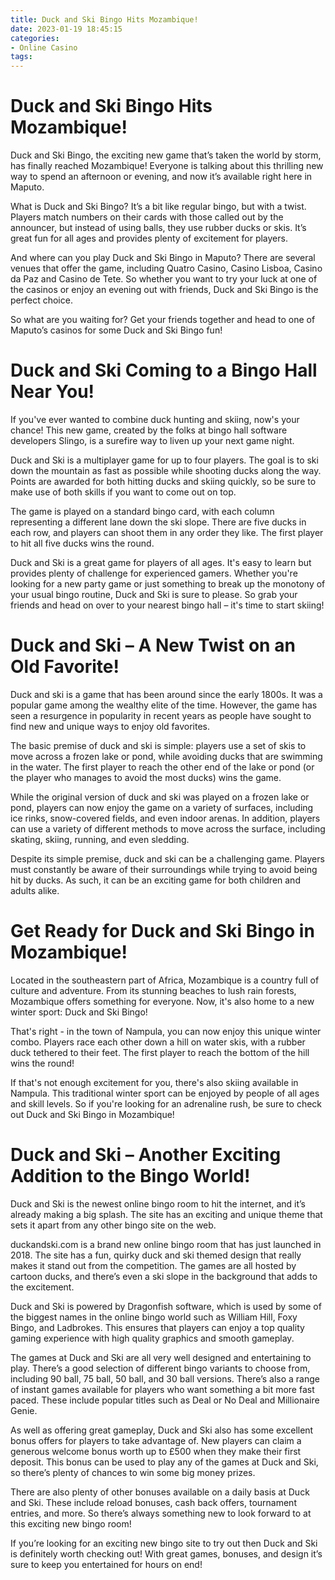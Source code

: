 ```yaml
---
title: Duck and Ski Bingo Hits Mozambique!
date: 2023-01-19 18:45:15
categories:
- Online Casino
tags:
---
```



#  Duck and Ski Bingo Hits Mozambique!

Duck and Ski Bingo, the exciting new game that’s taken the world by storm, has finally reached Mozambique! Everyone is talking about this thrilling new way to spend an afternoon or evening, and now it’s available right here in Maputo.

What is Duck and Ski Bingo? It’s a bit like regular bingo, but with a twist. Players match numbers on their cards with those called out by the announcer, but instead of using balls, they use rubber ducks or skis. It’s great fun for all ages and provides plenty of excitement for players.

And where can you play Duck and Ski Bingo in Maputo? There are several venues that offer the game, including Quatro Casino, Casino Lisboa, Casino da Paz and Casino de Tete. So whether you want to try your luck at one of the casinos or enjoy an evening out with friends, Duck and Ski Bingo is the perfect choice.

So what are you waiting for? Get your friends together and head to one of Maputo’s casinos for some Duck and Ski Bingo fun!

#  Duck and Ski Coming to a Bingo Hall Near You!

If you've ever wanted to combine duck hunting and skiing, now's your chance! This new game, created by the folks at bingo hall software developers Slingo, is a surefire way to liven up your next game night.

Duck and Ski is a multiplayer game for up to four players. The goal is to ski down the mountain as fast as possible while shooting ducks along the way. Points are awarded for both hitting ducks and skiing quickly, so be sure to make use of both skills if you want to come out on top.

The game is played on a standard bingo card, with each column representing a different lane down the ski slope. There are five ducks in each row, and players can shoot them in any order they like. The first player to hit all five ducks wins the round.

Duck and Ski is a great game for players of all ages. It's easy to learn but provides plenty of challenge for experienced gamers. Whether you're looking for a new party game or just something to break up the monotony of your usual bingo routine, Duck and Ski is sure to please. So grab your friends and head on over to your nearest bingo hall – it's time to start skiing!

#  Duck and Ski – A New Twist on an Old Favorite!

Duck and ski is a game that has been around since the early 1800s. It was a popular game among the wealthy elite of the time. However, the game has seen a resurgence in popularity in recent years as people have sought to find new and unique ways to enjoy old favorites.

The basic premise of duck and ski is simple: players use a set of skis to move across a frozen lake or pond, while avoiding ducks that are swimming in the water. The first player to reach the other end of the lake or pond (or the player who manages to avoid the most ducks) wins the game.

While the original version of duck and ski was played on a frozen lake or pond, players can now enjoy the game on a variety of surfaces, including ice rinks, snow-covered fields, and even indoor arenas. In addition, players can use a variety of different methods to move across the surface, including skating, skiing, running, and even sledding.

Despite its simple premise, duck and ski can be a challenging game. Players must constantly be aware of their surroundings while trying to avoid being hit by ducks. As such, it can be an exciting game for both children and adults alike.

#  Get Ready for Duck and Ski Bingo in Mozambique!

Located in the southeastern part of Africa, Mozambique is a country full of culture and adventure. From its stunning beaches to lush rain forests, Mozambique offers something for everyone. Now, it's also home to a new winter sport: Duck and Ski Bingo!

That's right - in the town of Nampula, you can now enjoy this unique winter combo. Players race each other down a hill on water skis, with a rubber duck tethered to their feet. The first player to reach the bottom of the hill wins the round!

If that's not enough excitement for you, there's also skiing available in Nampula. This traditional winter sport can be enjoyed by people of all ages and skill levels. So if you're looking for an adrenaline rush, be sure to check out Duck and Ski Bingo in Mozambique!

#  Duck and Ski – Another Exciting Addition to the Bingo World!

Duck and Ski is the newest online bingo room to hit the internet, and it’s already making a big splash. The site has an exciting and unique theme that sets it apart from any other bingo site on the web.

 duckandski.com is a brand new online bingo room that has just launched in 2018. The site has a fun, quirky duck and ski themed design that really makes it stand out from the competition. The games are all hosted by cartoon ducks, and there’s even a ski slope in the background that adds to the excitement.

Duck and Ski is powered by Dragonfish software, which is used by some of the biggest names in the online bingo world such as William Hill, Foxy Bingo, and Ladbrokes. This ensures that players can enjoy a top quality gaming experience with high quality graphics and smooth gameplay.

The games at Duck and Ski are all very well designed and entertaining to play. There’s a good selection of different bingo variants to choose from, including 90 ball, 75 ball, 50 ball, and 30 ball versions. There’s also a range of instant games available for players who want something a bit more fast paced. These include popular titles such as Deal or No Deal and Millionaire Genie.

As well as offering great gameplay, Duck and Ski also has some excellent bonus offers for players to take advantage of. New players can claim a generous welcome bonus worth up to £500 when they make their first deposit. This bonus can be used to play any of the games at Duck and Ski, so there’s plenty of chances to win some big money prizes.

There are also plenty of other bonuses available on a daily basis at Duck and Ski. These include reload bonuses, cash back offers, tournament entries, and more. So there’s always something new to look forward to at this exciting new bingo room!

If you’re looking for an exciting new bingo site to try out then Duck and Ski is definitely worth checking out! With great games, bonuses, and design it’s sure to keep you entertained for hours on end!